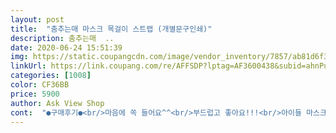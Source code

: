 ```yaml
---
layout: post 
title:  "춤추는매 마스크 목걸이 스트랩 (개별문구인쇄)" 
description: 춤추는매  ..
date: 2020-06-24 15:51:39 
img: https://static.coupangcdn.com/image/vendor_inventory/7857/ab81d6f34cd535f0112f90617d4a95c7686f715aec88964883ec6442e5bf.jpg 
linkUrl: https://link.coupang.com/re/AFFSDP?lptag=AF3600438&subid=ahnPublicAsk&pageKey=1670879055&itemId=2846895939&vendorItemId=70836244786&traceid=V0-113-a00c731565cdce4b 
categories: [1008] 
color: CF36BB 
price: 5900 
author: Ask View Shop 
cont:  "●구매후기●<br/>마음에 쏙 들어요^^<br/>부드럽고 좋아요!!!<br/>아이들 마스크 자주잃어버리는데 요거해주니 잃어버릴걱정없고 아이도 좋아해요<br/>" 
---
```

